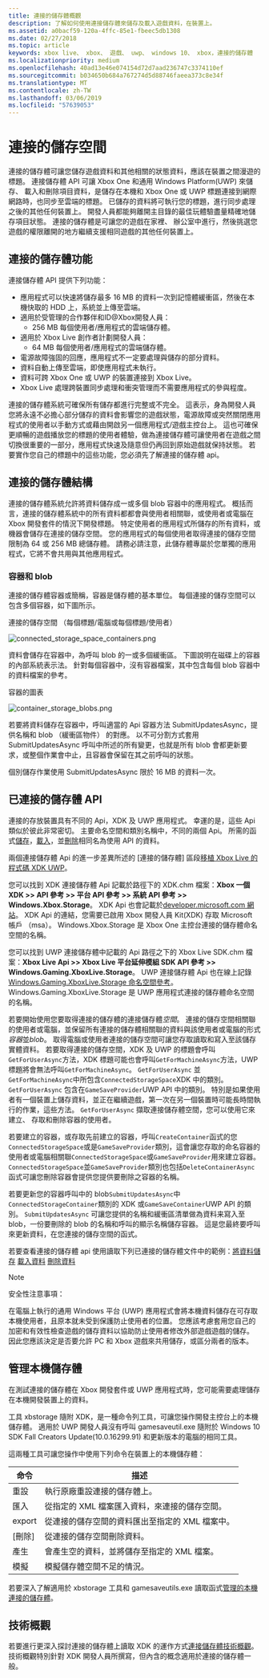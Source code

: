 ```yaml
---
title: 連接的儲存體概觀
description: 了解如何使用連接儲存體來儲存及載入遊戲資料，在裝置上。
ms.assetid: a0bacf59-120a-4ffc-85e1-fbeec5db1308
ms.date: 02/27/2018
ms.topic: article
keywords: xbox live、 xbox、 遊戲、 uwp、 windows 10、 xbox，連接的儲存體
ms.localizationpriority: medium
ms.openlocfilehash: 40ad13e46e074154d72d7aad236747c3374110ef
ms.sourcegitcommit: b034650b684a767274d5d88746faeea373c8e34f
ms.translationtype: MT
ms.contentlocale: zh-TW
ms.lasthandoff: 03/06/2019
ms.locfileid: "57639053"
---
```

# <a name="connected-storage"></a>連接的儲存空間
連接的儲存體可讓您儲存遊戲資料和其他相關的狀態資料，應該在裝置之間漫遊的標題。 連接儲存體 API 可讓 Xbox One 和通用 Windows Platform(UWP) 來儲存、 載入和刪除項目資料，是儲存在本機和 Xbox One 或 UWP 標題連接到網際網路時，也同步至雲端的標題。 已儲存的資料將可執行您的標題，進行同步處理之後的其他任何裝置上。 開發人員都能夠離開主目錄的最佳玩體驗盡量精確地儲存項目狀態。 連接的儲存體是可讓您的遊戲在家裡、 辦公室中進行，然後挑選您遊戲的權限離開的地方繼續支援相同遊戲的其他任何裝置上。

## <a name="connected-storage-features"></a>連接的儲存體功能

連接儲存體 API 提供下列功能：

- 應用程式可以快速將儲存最多 16 MB 的資料一次到記憶體緩衝區，然後在本機快取的 HDD 上，系統並上傳至雲端。
- 適用於受管理的合作夥伴和ID@Xbox開發人員：
    - 256 MB 每個使用者/應用程式的雲端儲存體。
- 適用於 Xbox Live 創作者計劃開發人員：
    - 64 MB 每個使用者/應用程式的雲端儲存體。
- 電源故障強固的回應，應用程式不一定要處理與儲存的部分資料。
- 資料自動上傳至雲端，即使應用程式未執行。
- 資料可跨 Xbox One 或 UWP 的裝置連接到 Xbox Live。
- Xbox Live 處理跨裝置同步處理和衝突管理而不需要應用程式的參與程度。

連接的儲存體系統可確保所有儲存都進行完整或不完全。 這表示，身為開發人員您將永遠不必擔心部分儲存的資料會影響您的遊戲狀態，電源故障或突然關閉應用程式的使用者以手動方式或藉由開啟另一個應用程式/遊戲主控台上。 這也可確保更順暢的遊戲播放您的標題的使用者體驗，做為連接儲存體可讓使用者在遊戲之間切換很重要的一部分，應用程式快速及隨意但仍再回到原始遊戲就保持狀態。 若要實作您自己的標題中的這些功能，您必須先了解連接的儲存體 api。

## <a name="connected-storage-structure"></a>連接的儲存體結構

連接的儲存體系統允許將資料儲存成一或多個 blob 容器中的應用程式。 概括而言，連接的儲存體系統中的所有資料都都會與使用者相關聯，或使用者或電腦在 Xbox 開發套件的情況下開發標題。 特定使用者的應用程式所儲存的所有資料，或機器會儲存在連接的儲存空間。 您的應用程式的每個使用者取得連接的儲存空間限制為 64 或 256 MB 總儲存體。 請務必請注意，此儲存體專屬於您單獨的應用程式，它將不會共用與其他應用程式。

### <a name="containers-and-blobs"></a>容器和 blob

連接的儲存體容器或簡稱，容器是儲存體的基本單位。 每個連接的儲存空間可以包含多個容器，如下圖所示。

連接的儲存空間 （每個標題/電腦或每個標題/使用者）

![connected_storage_space_containers.png](../../images/connected_storage/connected_storage_space_containers.png)

 資料會儲存在容器中，為呼叫 blob 的一或多個緩衝區。 下圖說明在磁碟上的容器的內部系統表示法。 針對每個容器中，沒有容器檔案，其中包含每個 blob 容器中的資料檔案的參考。

容器的圖表

![container_storage_blobs.png](../../images/connected_storage/container_storage_blobs.png)

若要將資料儲存在容器中，呼叫適當的 Api 容器方法 SubmitUpdatesAsync，提供名稱和 blob （緩衝區物件） 的對應。 以不可分割方式套用 SubmitUpdatesAsync 呼叫中所述的所有變更，也就是所有 blob 會都更新要求，或整個作業會中止，且容器會保留在其之前呼叫的狀態。

個別儲存作業使用 SubmitUpdatesAsync 限於 16 MB 的資料一次。

## <a name="connected-storage-api"></a>已連接的儲存體 API

連接的存放裝置具有不同的 Api，XDK 及 UWP 應用程式。 幸運的是，這些 Api 類似於彼此非常密切。 主要命名空間和類別名稱中，不同的兩個 Api。 所需的函式[儲存](connected-storage-saving.md)，[載入](connected-storage-loading.md)，並[刪除](connected-storage-deleting.md)相同名為使用 API 的資料。

兩個連接儲存體 Api 的進一步差異所述的 [連接的儲存體] 區段[移植 Xbox Live 的程式碼 XDK UWP](../../using-xbox-live/porting-xbox-live-code-from-xdk-to-uwp.md)。

您可以找到 XDK 連接儲存體 Api 記載於路徑下的 XDK.chm 檔案：**Xbox 一個 XDK >> API 參考 >> 平台 API 參考 >> 系統 API 參考 >> Windows.Xbox.Storage**。
XDK Api 也會記載於[developer.microsoft.com 網站](https://developer.microsoft.com/en-us/games/xbox/docs/xdk/storage-xbox-microsoft-n)。
XDK Api 的連結，您需要已啟用 Xbox 開發人員 Kit(XDK) 存取 Microsoft 帳戶 （msa）。
Windows.Xbox.Storage 是 Xbox One 主控台連接的儲存體命名空間的名稱。

您可以找到 UWP 連接儲存體中記載的 Api 路徑之下的 Xbox Live SDK.chm 檔案：**Xbox Live Api >> Xbox Live 平台延伸模組 SDK API 參考 >> Windows.Gaming.XboxLive.Storage**。
UWP 連接儲存體 Api 也在線上記錄[Windows.Gaming.XboxLive.Storage 命名空間參考](https://docs.microsoft.com/en-us/uwp/api/windows.gaming.xboxlive.storage)。
Windows.Gaming.XboxLive.Storage 是 UWP 應用程式連接的儲存體命名空間的名稱。

若要開始使用您要取得連接的儲存體的連接儲存體*空間*。 連接的儲存空間相關聯的使用者或電腦，並保留所有連接的儲存體相關聯的資料與該使用者或電腦的形式*容器*並*blob*。 取得電腦或使用者連接的儲存空間可讓您存取讀取和寫入至該儲存實體資料。 若要取得連接的儲存空間，XDK 及 UWP 的標題會呼叫`GetForUserAsync`方法，XDK 標題可能也會呼叫`GetForMachineAsync`方法，UWP 標題將會無法呼叫`GetForMachineAsync`。 `GetForUserAsync` 並`GetForMachineAsync`中所包含`ConnectedStorageSpace`XDK 中的類別。 `GetForUserAsync` 包含在`GameSaveProvider`UWP API 中的類別。 特別是如果使用者有一個裝置上儲存資料，並正在繼續遊戲，第一次在另一個裝置時可能長時間執行的作業，這些方法。 `GetForUserAsync` 擷取連接儲存體空間，您可以使用它來建立、 存取和刪除容器的使用者。

若要建立的容器，或存取先前建立的容器，呼叫`CreateContainer`函式的您`ConnectedStorageSpace`或是`GameSaveProvider`類別，這會讓您存取的命名容器的使用者或電腦相關聯`ConnectedStorageSpace`或`GameSaveProvider`用來建立容器。 `ConnectedStorageSpace`並`GameSaveProvider`類別也包括`DeleteContainerAsync`函式可讓您刪除容器會提供您提供要刪除之容器的名稱。

若要更新您的容器呼叫中的 blob`SubmitUpdatesAsync`中`ConnectedStorageContainer`類別的 XDK 或`GameSaveContainer`UWP API 的類別。 `SubmitUpdatesAsync` 可讓您提供的名稱和緩衝區清單做為資料来寫入至 blob，一份要刪除的 blob 的名稱和呼叫的顯示名稱儲存容器。 這是您最終要呼叫來更新資料，在您連接的儲存空間的函式。

若要查看連接的儲存體 api 使用讀取下列已連接的儲存體文件中的範例：[將資料儲存](connected-storage-saving.md)
[載入資料](connected-storage-loading.md)
[刪除資料](connected-storage-deleting.md)

> [!NOTE]
> 安全性注意事項：
>
> 在電腦上執行的通用 Windows 平台 (UWP) 應用程式會將本機資料儲存在可存取本機使用者，且原本就未受到保護防止使用者的位置。
>您應該考慮套用您自己的加密和有效性檢查遊戲的儲存資料以協助防止使用者修改外部遊戲遊戲的儲存。
>因此您應該決定是否要允許 PC 和 Xbox 遊戲來共用儲存，或區分兩者的版本。

## <a name="managing-local-storage"></a>管理本機儲存體

在測試連接的儲存體在 Xbox 開發套件或 UWP 應用程式時，您可能需要處理儲存在本機開發裝置上的資料。

工具 xbstorage 隨附 XDK，是一種命令列工具，可讓您操作開發主控台上的本機儲存體。
適用於 UWP 開發人員沒有呼叫 gamesaveutil.exe 隨附於 Windows 10 SDK Fall Creators Update(10.0.16299.91) 和更新版本的電腦的相同工具。

這兩種工具可讓您操作中使用下列命令在裝置上的本機儲存體：

|命令  |描述  |
|---------|---------|
|重設    | 執行原廠重設連接的儲存體上。 |
|匯入   | 從指定的 XML 檔案匯入資料，來連接的儲存空間。 |
|export   | 從連接的儲存空間的資料匯出至指定的 XML 檔案中。 |
|[刪除]   | 從連接的儲存空間刪除資料。 |
|產生 | 會產生空的資料，並將儲存至指定的 XML 檔案。 |
|模擬 | 模擬儲存體空間不足的情況。 |

若要深入了解適用於 xbstorage 工具和 gamesaveutils.exe 讀取函式[管理的本機連接的儲存體](connected-storage-xb-storage.md)。

## <a name="technical-overview"></a>技術概觀

若要進行更深入探討連接的儲存體上讀取 XDK 的運作方式[連接儲存體技術概觀](connected-storage-technical-overview.md)。 技術概觀特別針對 XDK 開發人員所撰寫，但內含的概念適用於連接的儲存體一般。